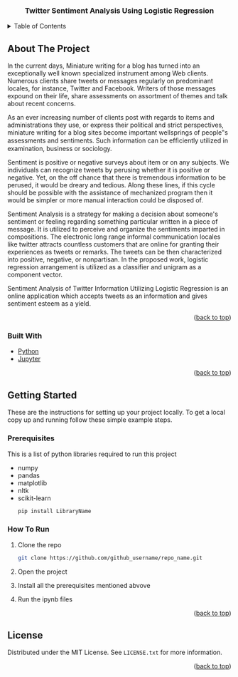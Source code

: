 <div id="top"></div>


<h3 align="center">Twitter Sentiment Analysis Using Logistic Regression</h3>

</div>



<!-- TABLE OF CONTENTS -->
<details>
  <summary>Table of Contents</summary>
  <ol>
    <li>
      <a href="#about-the-project">About The Project</a>
      <ul>
        <li><a href="#built-with">Built With</a></li>
      </ul>
    </li>
    <li>
      <a href="#getting-started">Getting Started</a>
      <ul>
        <li><a href="#prerequisites">Prerequisites</a></li>
        <li><a href="#how-to-run">How To Run</a></li>
      </ul>
    </li>
    <li><a href="#license">License</a></li>
  </ol>
</details>



<!-- ABOUT THE PROJECT -->
## About The Project
In the current days, Miniature writing for a blog has turned into an exceptionally well known specialized instrument among Web clients. Numerous clients share tweets or messages regularly on predominant locales, for instance, Twitter and Facebook. Writers of those messages expound on their life, share assessments on assortment of themes and talk about recent concerns. 

As an ever increasing number of clients post with regards to items and administrations they use, or express their political and strict perspectives, miniature writing for a blog sites become important wellsprings of people‟s assessments and sentiments. Such information can be efﬁciently utilized in examination, business or sociology. 

Sentiment is positive or negative surveys about item or on any subjects. We individuals can recognize tweets by perusing whether it is positive or negative. Yet, on the off chance that there is tremendous information to be perused, it would be dreary and tedious. Along these lines, if this cycle should be possible with the assistance of mechanized program then it would be simpler or more manual interaction could be disposed of. 

Sentiment Analysis is a strategy for making a decision about someone's sentiment or feeling regarding something particular written in a piece of message. It is utilized to perceive and organize the sentiments imparted in compositions. The electronic long range informal communication locales like twitter attracts countless customers that are online for granting their experiences as tweets or remarks. The tweets can be then characterized into positive, negative, or nonpartisan. In the proposed work, logistic regression arrangement is utilized as a classifier and unigram as a component vector. 

Sentiment Analysis of Twitter Information Utilizing Logistic Regression is an online application which accepts tweets as an information and gives sentiment esteem as a yield.

<p align="right">(<a href="#top">back to top</a>)</p>



### Built With

* [Python](https://python.org/)
* [Jupyter](https://jupyter.org/)

<p align="right">(<a href="#top">back to top</a>)</p>



<!-- GETTING STARTED -->
## Getting Started

These are the instructions for setting up your project locally.
To get a local copy up and running follow these simple example steps.

### Prerequisites

This is a list of python libraries required to run this project
* numpy
* pandas
* matplotlib
* nltk
* scikit-learn
  ```sh
  pip install LibraryName
  ```

### How To Run

1. Clone the repo
    ```sh
   git clone https://github.com/github_username/repo_name.git
   ```
2. Open the project

3. Install all the prerequisites mentioned abvove

4. Run the ipynb files
   
<p align="right">(<a href="#top">back to top</a>)</p>



<!-- LICENSE -->
## License

Distributed under the MIT License. See `LICENSE.txt` for more information.

<p align="right">(<a href="#top">back to top</a>)</p>
